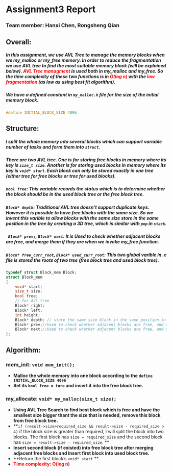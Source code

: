 # Assignment3 Report

### Team member: Hanxi Chen, Rongsheng Qian

## Overall: 

##### In this assignment, we use AVL Tree to manage the memory blocks when we my_malloc or my_free memory. In order to reduce the fragmentation we use AVL tree to find the most suitable memory block (will be explained below). <span style="color:red;">AVL Tree managment </span> is used both in my_malloc and my_free. So the time complexity of these two functions is in<span style="color:red;"> O(log n) </span>with the <span style="color:red;">low fragmentation </span>(as low as using best fit algorithm).

##### We have a defined constant in `my_malloc.h` file for the size of the initial memory block. 

```c
#define INITIAL_BLOCK_SIZE 4096
```

## Structure:

##### I split the whole memory into several blocks which can support variable number of tasks and form them into `struct`.

##### There are two AVL tree. One is for storing free blocks in memory where its key is `size_t size`. Another is for storing used blocks in memory where its key is `void* start`. Each block can only be stored exactly in one tree (either tree for free blocks or tree for used blocks).

##### **`bool free`: This variable records the status which is to determine whether the block should be in the used block tree or the free block tree.**

##### **`Block* depth`: Traditional AVL tree doesn’t support duplicate keys. However it is possible to have free blocks with the same size. So we invent this varible to allow blocks with the same size store in the same position in the tree by creating a 3D tree, which is similar with `pop` in `stack`.**

##### **` Block* prev;`, `Block* next`: It is Used to check whether adjacent blocks are free, and merge them if they are when we invoke my_free function.**

##### `Block* free_curr_root`, `Block* used_curr_root`: This two global varible in .c file is stored the roots of two tree (free block tree and used block tree). 

```C
typedef struct Block_mem Block;
struct Block_mem
{   
    void* start;
    size_t size;
    bool free;
    // for AVL tree
    Block* right;
    Block* left;
    int height;
    Block* depth; // store the same size block in the same position in tree
    Block* prev;//Used to check whether adjacent blocks are free, and merge them if they are
    Block* next;//Used to check whether adjacent blocks are free, and merge them if they are
};
```

## Algorithm:

### mem_init: `void mem_init();`

* **Malloc the whole memory into one block according to the `define INITIAL_BLOCK_SIZE 4096`**
* **Set its `bool free = ture` and insert it into the free block tree.**

### my_allocate: `void* my_malloc(size_t size);`

* **Using AVL Tree Search to find best block which is free and have the smallest size bigger thant the size that is needed, remove this block from free block tree.**
* **`if (result->size>required_size && result->size - required_size > 4)` if the block size is greater than required, I will split the block into two blocks. The first block has `size = required_size`  and the second block has `size = result->size - required_size`. **
* **Insert second block (if existed) into free block tree after merging adjacent free blocks and insert first block into used block tree.**
* **Return the first block’s `void* start` **
*  **<span style="color:red;">Time complexity: O(log n)</span>**

